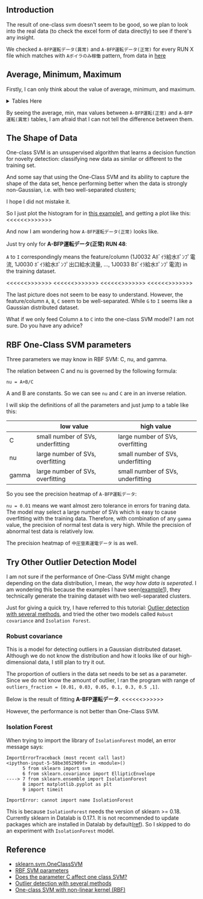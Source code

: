 Introduction
---

The result of one-class svm doesn't seem to be good, so we plan to look into the real data (to check the excel form of data directly) to see if there's any insight.

We checked `A-BFP運転データ(異常)` and `A-BFP運転データ(正常)` for every RUN X file which matches with `Aボイラのみ稼働` pattern, from data in [here](https://drive.google.com/drive/folders/0B-VyaNCvKIeGTVVycEQwakMxc2s)


Average, Minimum, Maximum
---

Firstly, I can only think about the value of average, minimum, and maximum.

<details>
<summary>Tables Here</summary>

A to I correspondingly means:

|   | A                         | B                                | C                                  | D                            | E                                           | F                                             | G               | H                         | I                         |
|---|---------------------------|----------------------------------|------------------------------------|------------------------------|---------------------------------------------|-----------------------------------------------|-----------------|---------------------------|---------------------------|
|   | 1J0032 Aﾎﾞｲﾗ給水ﾎﾟﾝﾌﾟ電流 | 1J0030 ﾎﾞｲﾗ給水ﾎﾟﾝﾌﾟ出口給水流量 | 1J0019 Aﾎﾞｲﾗ給水ﾎﾟﾝﾌﾟ入口ｽﾄﾚ-ﾅ差圧 | 1J0014 ﾎﾞｲﾗ給水ﾎﾟﾝﾌﾟ出口圧力 | 1J0024 Aﾎﾞｲﾗ給水ﾎﾟﾝﾌﾟ用電動機軸受温度(CP側) | 1J0026 Aﾎﾞｲﾗ給水ﾎﾟﾝﾌﾟ用電動機軸受温度(反CP側) | 1R0000 大気温度 | 1P0028 ﾊﾞ-ﾅ冷却水戻り温度 | 1J0033 Bﾎﾞｲﾗ給水ﾎﾟﾝﾌﾟ電流 |

**A-BFP運転データ(異常)**

|         | A      | B      | C    | D    | E      | F      | G      | H      | I      |
|---------|--------|--------|------|------|--------|--------|--------|--------|--------|
| average | 18.48  | 34.13  | 0.72 | 7.58 | 50.61  | 35.17  | 12.16  | 45.70  | 0.027  |
| min     | 15.50  | 16.86  | 0.23 | 6.80 | 33.44  | 21.13  | 2.22   | 39.78  | 0.004  |
| max     | 20.80  | 49.35  | 1.22 | 8.20 | 70.35  | 60.13  | 21.5   | 52.20  | 0.041  |
| count   | 35,401 | ←      | ←    | ←    | ←      | ←      | ←      | ←      | ←      |


**A-BFP運転データ(正常) RUN 48**

|         | A      | B     | C    | D    | E     | F     | G     | H     | I     |
|---------|--------|-------|------|------|-------|-------|-------|-------|-------|
| average | 17.81  | 31.98 | 0.76 | 7.64 | 46.68 | 31.77 | 9.34  | 45.86 | 0.019 |
| min     | 14.89  | 15.32 | 0.12 | 7.29 | 30.10 | 19.75 | 0.93  | 38.40 | 0.001 |
| max     | 19.13  | 39.86 | 1.24 | 8.29 | 61.13 | 43.32 | 18.07 | 51.87 | 0.034 |
| count   | 10,081 | ←     | ←    | ←    | ←     | ←     | ←     | ←     | ←     |

**A-BFP運転データ(正常) RUN 49**

|         | A      | B     | C    | D    | E     | F     | G     | H     | I     |
|---------|--------|-------|------|------|-------|-------|-------|-------|-------|
| average | 18.15  | 34.25 | 0.76 | 7.54 | 50.49 | 35.53 | 13.28 | 50.18 | 0.027 |
| min     | 14.72  | 14.46 | 0.17 | 7.16 | 35.03 | 25.05 | 6.85  | 38.01 | 0.018 |
| max     | 19.43  | 41.98 | 1.11 | 8.27 | 62.77 | 46.40 | 21.17 | 58.88 | 0.041 |
| count   | 10,081 | ←     | ←    | ←    | ←     | ←     | ←     | ←     | ←     |

**A-BFP運転データ(正常) RUN 50-1**

|         | A     | B     | C    | D    | E     | F     | G     | H     | I     |
|---------|-------|-------|------|------|-------|-------|-------|-------|-------|
| average | 17.29 | 28.42 | 0.63 | 7.78 | 58.77 | 44.27 | 19.81 | 45.72 | 0.039 |
| min     | 13.99 | 9.83  | 0.14 | 7.36 | 49.44 | 39.46 | 18.89 | 38.49 | 0.032 |
| max     | 18.87 | 38.22 | 1.06 | 8.40 | 65.18 | 48.22 | 22.50 | 51.64 | 0.041 |
| count   | 2,881 | ←     | ←    | ←    | ←     | ←     | ←     | ←     | ←     |

**A-BFP運転データ(正常) RUN 50-2**

|         | A      | B     | C    | D    | E     | F     | G     | H     | I     |
|---------|--------|-------|------|------|-------|-------|-------|-------|-------|
| average | 17.66  | 31.18 | 0.66 | 7.67 | 64.98 | 50.35 | 26.52 | 48.60 | 0.043 |
| min     | 14.86  | 15.06 | 0.20 | 7.32 | 50.04 | 42.16 | 20.55 | 40.95 | 0.038 |
| max     | 18.82  | 38.71 | 1.05 | 8.29 | 82.98 | 62.39 | 32.25 | 52.85 | 0.061 |
| count   | 11,521 | ←     | ←    | ←    | ←     | ←     | ←     | ←     | ←     |

**A-BFP運転データ(正常) RUN 50**

|         | A     | B     | C    | D    | E     | F     | G     | H     | I     |
|---------|-------|-------|------|------|-------|-------|-------|-------|-------|
| average | 15.36 | 17.30 | 0.34 | 8.21 | 57.22 | 42.37 | 20.36 | 41.34 | 0.039 |
| min     | 14.80 | 15.37 | 0.21 | 7.56 | 50.35 | 38.07 | 18.71 | 35.24 | 0.034 |
| max     | 18.20 | 33.91 | 0.83 | 8.29 | 62.40 | 46.26 | 21.95 | 50.50 | 0.041 |
| count   | 1,441 | ←     | ←    | ←    | ←     | ←     | ←     | ←     | ←     |

**A-BFP運転データ(正常) RUN 51**

|         | A      | B     | C    | D    | E     | F     | G     | H     | I     |
|---------|--------|-------|------|------|-------|-------|-------|-------|-------|
| average | 18.32  | 33.63 | 0.85 | 7.56 | 59.77 | 44.07 | 18.90 | 46.61 | 0.040 |
| min     | 15.19  | 0     | 0.37 | 6.73 | 53.32 | 38.70 | 13.89 | 39.61 | 0.031 |
| max     | 20.84  | 41.52 | 1.51 | 8.24 | 65.67 | 50.04 | 23.72 | 51.40 | 0.043 |
| count   | 15,841 | ←     | ←    | ←    | ←     | ←     | ←     | ←     | ←     |

**A-BFP運転データ(正常) RUN 53-1**

|         | A     | B     | C    | D    | E     | F     | G     | H     | I     |
|---------|-------|-------|------|------|-------|-------|-------|-------|-------|
| average | 15.86 | 20.13 | 0.49 | 8.13 | 59.31 | 41.88 | 20.33 | 43.37 | 0.037 |
| min     | 14.48 | 12.91 | 0.29 | 6.93 | 52.59 | 38.76 | 19.49 | 39.48 | 0.029 |
| max     | 20.06 | 46.81 | 1.12 | 8.33 | 66.33 | 43.96 | 21.78 | 49.35 | 0.041 |
| count   | 1,441 | ←     | ←    | ←    | ←     | ←     | ←     | ←     | ←     |

**A-BFP運転データ(正常) RUN 53-2**

|         | A      | B     | C    | D    | E     | F     | G     | H     | I     |
|---------|--------|-------|------|------|-------|-------|-------|-------|-------|
| average | 18.25  | 33.75 | 0.81 | 7.58 | 56.93 | 45.35 | 21.71 | 48.64 | 0.039 |
| min     | 15.16  | 16.18 | 0.35 | 7.11 | 45.02 | 38.69 | 19.08 | 39.18 | 0.028 |
| max     | 19.81  | 43.26 | 1.20 | 8.26 | 71.65 | 50.69 | 28.09 | 54.21 | 0.043 |
| count   | 12,961 | ←     | ←    | ←    | ←     | ←     | ←     | ←     | ←     |

**A-BFP運転データ(正常) RUN 54-1**

|         | A      | B     | C    | D    | E     | F     | G     | H     | I     |
|---------|--------|-------|------|------|-------|-------|-------|-------|-------|
| average | 18.22  | 33.43 | 0.71 | 7.59 | 57.17 | 50.46 | 27.41 | 49.59 | 0.047 |
| min     | 15.32  | 17.55 | 0.22 | 6.92 | 52.44 | 45.91 | 24.70 | 42.51 | 0.041 |
| max     | 20.11  | 47.08 | 1.20 | 8.26 | 61.58 | 53.93 | 32.48 | 53.49 | 0.062 |
| count   | 11,521 | ←     | ←    | ←    | ←     | ←     | ←     | ←     | ←     |

**A-BFP運転データ(正常) RUN 54**

|         | A     | B     | C    | D    | E     | F     | G     | H     | I     |
|---------|-------|-------|------|------|-------|-------|-------|-------|-------|
| average | 16.83 | 25.62 | 0.54 | 7.91 | 54.60 | 47.15 | 27.00 | 48.99 | 0.044 |
| min     | 15.41 | 17.89 | 0.23 | 7.22 | 51.36 | 42.19 | 25.22 | 43.68 | 0.040 |
| max     | 19.30 | 40.68 | 1.07 | 8.23 | 58.24 | 51.39 | 29.85 | 68.84 | 0.056 |
| count   | 1,441 | ←     | ←    | ←    | ←     | ←     | ←     | ←     | ←     |

</details>

By seeing the average, min, max values between `A-BFP運転(正常)` and `A-BFP運転(異常)` tables, I am afraid that I can not tell the difference between them.


The Shape of Data
---

One-class SVM is an unsupervised algorithm that learns a decision function for novelty detection: classifying new data as similar or different to the training set.

And some say that using the One-Class SVM and its ability to capture the shape of the data set, hence performing better when the data is strongly non-Gaussian, i.e. with two well-separated clusters;

I hope I did not mistake it.

So I just plot the histogram for in [this example1][R6], and getting a plot like this:
<<<<<<<PUT YOUR RESULT>>>>>>>>

And now I am wondering how `A-BFP運転データ(正常)` looks like.

Just try only for **A-BFP運転データ(正常) RUN 48**:

`A` to `I` correspondingly means the feature/column (1J0032 Aﾎﾞｲﾗ給水ﾎﾟﾝﾌﾟ電流, 1J0030 ﾎﾞｲﾗ給水ﾎﾟﾝﾌﾟ出口給水流量, ..., 1J0033 Bﾎﾞｲﾗ給水ﾎﾟﾝﾌﾟ電流) in the training dataset.

<<<<<<<PUT YOUR RESULT>>>>>>>>
<<<<<<<PUT YOUR RESULT>>>>>>>>
<<<<<<<PUT YOUR RESULT>>>>>>>>
<<<<<<<PUT YOUR RESULT>>>>>>>>

The last picture does not seem to be easy to understand. However, the feature/column `A`, `B`, `C` seem to be well-separated. While `G` to `I` seems like a Gaussian distributed dataset.

What if we only feed Column `A` to `C` into the one-class SVM model? I am not sure. Do you have any advice?





RBF One-Class SVM parameters
---

Three parameters we may know in RBF SVM: C, nu, and gamma.

The relation between C and nu is governed by the following formula:

```
nu = A+B/C
```
A and B are constants. So we can see `nu` and `C` are in an inverse relation.


I will skip the definitions of all the parameters and just jump to a table like this:

|       | low value                         | high value                        |
|-------|-----------------------------------|-----------------------------------|
| C     | small number of SVs, underfitting | large number of SVs, overfitting  |
| nu    | large number of SVs, overfitting  | small number of SVs, underfitting |
| gamma | large number of SVs, overfitting  | small number of SVs, underfitting |

So you see the precision heatmap of `A-BFP運転データ`:

`nu = 0.01` means we want almost zero tolerance in errors for traning data. The model may select a large number of SVs which is easy to cause overfitting with the training data. Therefore, with combination of any `gamma` value, the precision of normal test data is very high. While the precision of abnormal test data is relatively low.


The precision heatmap of `中圧窒素運電データ` is as well.



Try Other Outlier Detection Model
---

I am not sure if the performance of One-Class SVM might change depending on the data distribution, I mean, *the way how data is seperated*. I am wondering this because the examples I have seen([example1][R6]), they technically generate the training dataset with two well-separated clusters.

Just for giving a quick try, I have referred to this tutorial: [Outlier detection with several methods][R5], and tried the other two models called `Robust covariance` and `Isolation Forest`.

### Robust covariance

This is a model for detecting outliers in a Gaussian distributed dataset. Although we do not know the distribution and how it looks like of our high-dimensional data, I still plan to try it out.

The proportion of outliers in the data set needs to be set as a parameter. Since we do not know the amount of outlier, I ran the program with range of `outliers_fraction = [0.01, 0.03, 0.05, 0.1, 0.3, 0.5 ,1]`.

Below is the result of fitting **A-BFP運転データ**.
<<<<<<<PUT YOUR RESULT>>>>>>>

However, the performance is not better than One-Class SVM.


### Isolation Forest

When trying to import the library of `IsolationForest` model, an error message says:

```
ImportErrorTraceback (most recent call last)
<ipython-input-5-58be3052909f> in <module>()
      5 from sklearn import svm
      6 from sklearn.covariance import EllipticEnvelope
----> 7 from sklearn.ensemble import IsolationForest
      8 import matplotlib.pyplot as plt
      9 import timeit

ImportError: cannot import name IsolationForest
```

This is because `IsolationForest` needs the version of sklearn >= 0.18. Currently sklearn in Datalab is 0.17.1. It is not recommended to update packages which are installed in Datalab by default([ref][R4]). So I skipped to do an experiment with `IsolationForest` model.


Reference
---
- [sklearn.svm.OneClassSVM][R1]
- [RBF SVM parameters][R2]
- [Does the parameter C affect one class SVM?][R3]
- [Outlier detection with several methods][R5]
- [One-class SVM with non-linear kernel (RBF)][R6]

[R1]: http://scikit-learn.org/stable/modules/generated/sklearn.svm.OneClassSVM.html#sklearn.svm.OneClassSVM
[R2]: http://scikit-learn.org/stable/auto_examples/svm/plot_rbf_parameters.html
[R3]: https://www.quora.com/Does-the-parameter-C-affect-one-class-SVM
[R4]: http://stackoverflow.com/questions/36692174/running-sklearn-0-17-in-google-cloud-datalab
[R5]: http://scikit-learn.org/stable/auto_examples/covariance/plot_outlier_detection.html
[R6]: http://scikit-learn.org/stable/auto_examples/svm/plot_oneclass.html#sphx-glr-auto-examples-svm-plot-oneclass-py

